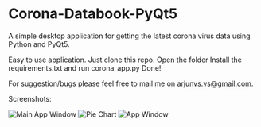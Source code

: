 # Corona-Databook-PyQt5
A simple desktop application for getting the latest corona virus data using Python and PyQt5.

Easy to use application.
Just clone this repo.
Open the folder
Install the requirements.txt
and run corona_app.py 
Done!

For suggestion/bugs please feel free to mail me on arjunvs.vs@gmail.com.

Screenshots:

![Main App Window](https://i.ibb.co/72J5Y7s/Capture.png)
![Pie Chart](https://i.ibb.co/pjx1Tgy/Capture3.png)
![App Window](https://i.ibb.co/Wn6HKzV/Capture2.png)


